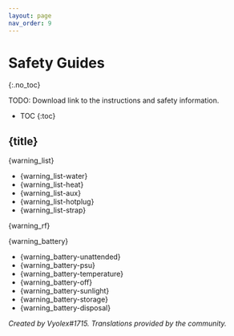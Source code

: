 ```yaml
---
layout: page
nav_order: 9
---
```

# Safety Guides
{:.no_toc}

TODO: Download link to the instructions and safety information.

* TOC
{:toc}


## {title}
{warning_list}
- {warning_list-water}
- {warning_list-heat}
- {warning_list-aux}
- {warning_list-hotplug}
- {warning_list-strap}

{warning_rf}

{warning_battery}

- {warning_battery-unattended}
- {warning_battery-psu}
- {warning_battery-temperature}
- {warning_battery-off}
- {warning_battery-sunlight}
- {warning_battery-storage}
- {warning_battery-disposal}

*Created by Vyolex#1715. Translations provided by the community.*
